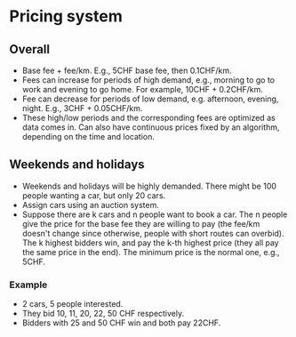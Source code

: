 # Pricing system

## Overall
- Base fee + fee/km. E.g., 5CHF base fee, then 0.1CHF/km.
- Fees can increase for periods of high demand, e.g., morning to go to work and evening to go home. For example, 10CHF + 0.2CHF/km.
- Fee can decrease for periods of low demand, e.g. afternoon, evening, night. E.g., 3CHF + 0.05CHF/km. 
- These high/low periods and the corresponding fees are optimized as data comes in. Can also have continuous prices fixed by an algorithm, depending on the time and location.

## Weekends and holidays
- Weekends and holidays will be highly demanded. There might be 100 people wanting a car, but only 20 cars.
- Assign cars using an auction system.
- Suppose there are k cars and n people want to book a car. The n people give the price for the base fee they are willing to pay (the fee/km doesn't change since otherwise, people with short routes can overbid). The k highest bidders win, and pay the k-th highest price (they all pay the same price in the end). The minimum price is the normal one, e.g., 5CHF.

### Example
- 2 cars, 5 people interested.
- They bid 10, 11, 20, 22, 50 CHF respectively.
- Bidders with 25 and 50 CHF win and both pay 22CHF. 
 